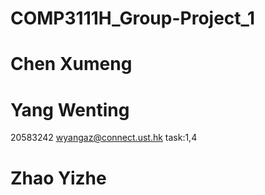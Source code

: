 # COMP3111H_Group-Project_1


# Chen Xumeng
# Yang Wenting 
20583242 wyangaz@connect.ust.hk task:1,4
# Zhao Yizhe
